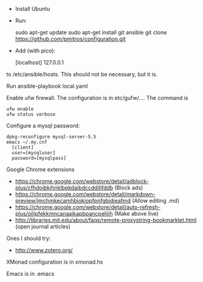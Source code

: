 * Install Ubuntu
* Run:

    sudo apt-get update
    sudo apt-get install git ansible
    git clone https://github.com/pmitros/configuration.git

* Add (with pico): 

    [localhost]
    127.0.0.1

to /etc/ansible/hosts. This should not be necessary, but it is. 

Run ansible-playbook local.yaml

Enable ufw firewall. The configuration is in etc/gufw/.... The command is 

    ufw enable
    ufw status verbose

Configure a mysql password:

    dpkg-reconfigure mysql-server-5.5
    emacs ~/.my.cnf
      [client]
      user=[mysqluser]
      password=[mysqlpass]


Google Chrome extensions

* https://chrome.google.com/webstore/detail/adblock-plus/cfhdojbkjhnklbpkdaibdccddilifddb (Block ads)
* https://chrome.google.com/webstore/detail/markdown-preview/jmchmkecamhbiokiopfpnfgbidieafmd (Allow editing .md)
* https://chrome.google.com/webstore/detail/auto-refresh-plus/oilipfekkmncanaajkapbpancpelijih (Make above live)
* http://libraries.mit.edu/about/faqs/remote-proxystring-bookmarklet.html (open journal articles)

Ones I should try: 

* http://www.zotero.org/

XMonad configuration is in xmonad.hs

Emacs is in .emacs
